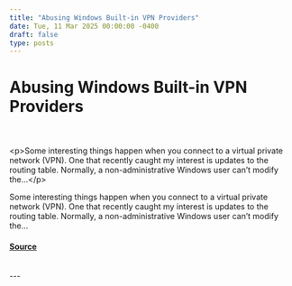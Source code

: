 ```yaml
---
title: "Abusing Windows Built-in VPN Providers"
date: Tue, 11 Mar 2025 00:00:00 -0400
draft: false
type: posts
---
```

# Abusing Windows Built-in VPN Providers

<br/>

<br/>
 &lt;p&gt;Some interesting things happen when you connect to a virtual private network (VPN). One that recently caught my interest is updates to the routing table. Normally, a non-administrative Windows user can’t modify the…&lt;/p&gt; 
<br/>
<p>Some interesting things happen when you connect to a virtual private network (VPN). One that recently caught my interest is updates to the routing table. Normally, a non-administrative Windows user can’t modify the…</p>

#### [Source](https://trustedsec.com/blog/abusing-windows-built-in-vpn-providers)

<br/>
---
